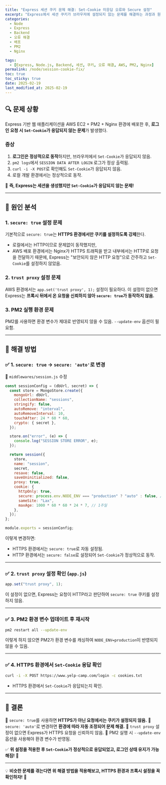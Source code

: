 ```yaml
---
title: "Express 세션 쿠키 문제 해결: Set-Cookie 미응답 오류와 Secure 설정"
excerpt: "Express에서 세션 쿠키가 브라우저에 설정되지 않는 문제를 해결하는 과정과 원인을 분석하고, 'secure' 설정을 'auto'로 변경하여 해결하는 방법을 코드 예제와 함께 설명합니다."
categories:
  - Node
  - Express
  - Backend
  - 오류 해결
  - 배포
  - PM2
  - Nginx

tags:
  - [Express, Node.js, Backend, 세션, 쿠키, 오류 해결, AWS, PM2, Nginx]
permalink: /node/session-cookie-fix/
toc: true
toc_sticky: true
date: 2025-02-19
last_modified_at: 2025-02-19
---
```


## 🔍 문제 상황

Express 기반 웹 애플리케이션을 AWS EC2 + PM2 + Nginx 환경에 배포한 후, **로그인 요청 시 `Set-Cookie`가 응답되지 않는 문제**가 발생했다.

### **증상**

1. **로그인은 정상적으로 동작**하지만, 브라우저에서 `Set-Cookie`가 응답되지 않음.
2. `pm2 logs`에서 `SESSION DATA AFTER LOGIN` 로그가 정상 출력됨.
3. `curl -i -X POST`로 확인해도 `Set-Cookie`가 응답되지 않음.
4. 로컬 개발 환경에서는 정상적으로 동작.

🚨 **즉, Express는 세션을 생성했지만 `Set-Cookie`가 응답되지 않는 문제!**

---

## 🔎 원인 분석

### **1. `secure: true` 설정 문제**

기본적으로 `secure: true`는 **HTTPS 환경에서만 쿠키를 설정하도록 강제**한다.

- 로컬에서는 HTTP이므로 문제없이 동작했지만,
- AWS 배포 환경에서는 Nginx가 HTTPS 트래픽을 받고 내부에서는 HTTP로 요청을 전달하기 때문에, Express는 "보안되지 않은 HTTP 요청"으로 간주하고 `Set-Cookie`를 설정하지 않았음.

### **2. `trust proxy` 설정 문제**

AWS 환경에서는 `app.set('trust proxy', 1);` 설정이 필요하다.
이 설정이 없으면 Express는 **프록시 뒤에서 온 요청을 신뢰하지 않아 `secure: true`가 동작하지 않음.**

### **3. PM2 실행 환경 문제**

PM2를 사용하면 환경 변수가 제대로 반영되지 않을 수 있음. `--update-env` 옵션이 필요함.

---

## 🚀 해결 방법

### ✅ **1. `secure: true` → `secure: 'auto'`로 변경**

🔹 `middlewares/session.js` 수정

```javascript
const sessionConfig = (dbUrl, secret) => {
  const store = MongoStore.create({
    mongoUrl: dbUrl,
    collectionName: "sessions",
    stringify: false,
    autoRemove: "interval",
    autoRemoveInterval: 10,
    touchAfter: 24 * 60 * 60,
    crypto: { secret },
  });

  store.on("error", (e) => {
    console.log("SESSION STORE ERROR", e);
  });

  return session({
    store,
    name: "session",
    secret,
    resave: false,
    saveUninitialized: false,
    proxy: true,
    cookie: {
      httpOnly: true,
      secure: process.env.NODE_ENV === "production" ? "auto" : false, // ✅ auto로 변경
      sameSite: "Lax",
      maxAge: 1000 * 60 * 60 * 24 * 7, // 1주일
    },
  });
};

module.exports = sessionConfig;
```

이렇게 변경하면:

- HTTPS 환경에서는 `secure: true`로 자동 설정됨.
- HTTP 환경에서는 `secure: false`로 설정되어 `Set-Cookie`가 정상적으로 동작.

---

### ✅ **2. `trust proxy` 설정 확인 (`app.js`)**

```javascript
app.set("trust proxy", 1);
```

이 설정이 없으면, Express는 요청이 HTTP라고 판단하여 `secure: true` 쿠키를 설정하지 않음.

---

### ✅ **3. PM2 환경 변수 업데이트 후 재시작**

```sh
pm2 restart all --update-env
```

이렇게 하지 않으면 PM2가 환경 변수를 캐싱하여 `NODE_ENV=production`이 반영되지 않을 수 있음.

---

### ✅ **4. HTTPS 환경에서 `Set-Cookie` 응답 확인**

```sh
curl -i -X POST https://www.yelp-camp.com/login -c cookies.txt
```

- HTTPS 환경에서 `Set-Cookie`가 응답되는지 확인.

---

## 🎯 **결론**

🔹 `secure: true`를 사용하면 **HTTPS가 아닌 요청에서는 쿠키가 설정되지 않음.**
🔹 `secure: 'auto'`로 변경하면 **환경에 따라 자동 조정되어 문제 해결.**
🔹 `trust proxy` 설정이 없으면 Express가 HTTPS 요청을 신뢰하지 않음.
🔹 PM2 실행 시 `--update-env` 옵션을 사용해야 환경 변수가 반영됨.

✅ **위 설정을 적용한 후 `Set-Cookie`가 정상적으로 응답되었고, 로그인 상태 유지가 가능해짐!** 🎉

---

💡 **비슷한 문제를 겪는다면 위 해결 방법을 적용해보고, HTTPS 환경과 프록시 설정을 꼭 확인하자!** 🚀

